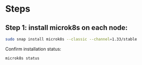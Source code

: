 # Steps

## Step 1: install microk8s on each node:

```bash
sudo snap install microk8s --classic --channel=1.33/stable
```

Confirm installation status:

```bash
microk8s status
```
